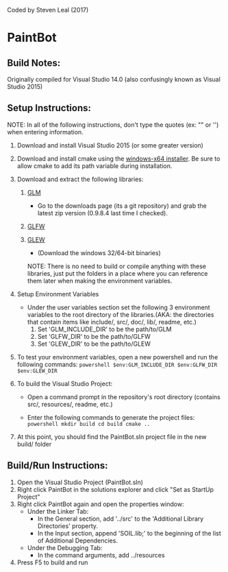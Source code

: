 Coded by Steven Leal (2017)

# PaintBot

## Build Notes:
Originally compiled for Visual Studio 14.0 (also confusingly known as Visual Studio 2015)
	
## Setup Instructions:
NOTE: In all of the following instructions, don't type the quotes (ex: "" or '') when entering information.
		
1. Download and install Visual Studio 2015 (or some greater version)
	
2. Download and install cmake using the [windows-x64 installer](https://cmake.org/download/). Be sure to allow cmake to add its path variable during installation.
		
3. Download and extract the following libraries:
	1. [GLM](http://glm.g-truc.net/)
		* Go to the downloads page (its a git repository) and grab the latest zip version (0.9.8.4 last time I checked).
	2. [GLFW](http://www.glfw.org/)
	3. [GLEW](http://glew.sourceforge.net/)
		* (Download the windows 32/64-bit binaries)

		NOTE: There is no need to build or compile anything with these libraries,
			just put the folders in a place where you can reference them later
			when making the environment variables.
			
4. Setup Environment Variables
	* Under the user variables section set the following 3 environment variables to the root directory of the libraries.(AKA: the directories that contain items like include/, src/, doc/, lib/, readme, etc.)
		1. Set 'GLM_INCLUDE_DIR' to be the path/to/GLM
		2. Set 'GLFW_DIR' to be the path/to/GLFW
		3. Set 'GLEW_DIR' to be the path/to/GLEW

5. To test your environment variables, open a new powershell and run the following commands:
		```powershell
		$env:GLM_INCLUDE_DIR
		$env:GLFW_DIR
		$env:GLEW_DIR
		```
		
6. To build the Visual Studio Project:
	* Open a command prompt in the repository's root directory (contains src/, resources/, readme, etc.)
			
	* Enter the following commands to generate the project files:
			```powershell
			mkdir build
			cd build
			cmake ..
			```
		
7. At this point, you should find the PaintBot.sln project file in the new build/ folder
		
## Build/Run Instructions:
1. Open the Visual Studio Project (PaintBot.sln)
2. Right click PaintBot in the solutions explorer and click "Set as StartUp Project"
3. Right click PaintBot again and open the properties window:
	* Under the Linker Tab:
		* In the General section, add '../src' to the 'Additional Library Directories' property.
		* In the Input section, append 'SOIL.lib;' to the beginning of the list of Additional Dependencies.
	* Under the Debugging Tab:
		* In the command arguments, add ../resources
4. Press F5 to build and run
	